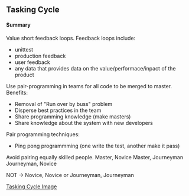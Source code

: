 
## Tasking Cycle

#### Summary

Value short feedback loops. Feedback loops include:
- unittest
- production feedback
- user feedback
- any data that provides data on the value/performace/inpact of the product

Use pair-programming in teams for all code to be merged to master.
Benefits:
- Removal of "Run over by buss" problem
- Disperse best practices in the team
- Share programming knowledge (make masters)
- Share knowledge about the system with new developers

Pair programming techniques:
 - Ping pong programmming (one write the test, another make it pass)

Avoid pairing equally skilled people.
Master, Novice
Master, Journeyman
Journeyman, Novice

NOT -> Novice, Novice or Journeyman, Journeyman

[Tasking Cycle Image](resources/tasking_cycle.png)

